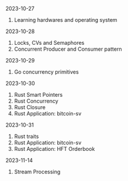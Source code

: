 2023-10-27

1. Learning hardwares and operating system

2023-10-28

1. Locks, CVs and Semaphores
2. Concurrent Producer and Consumer pattern

2023-10-29

1. Go concurrency primitives

2023-10-30

1. Rust Smart Pointers
2. Rust Concurrency
3. Rust Closure
4. Rust Application: bitcoin-sv

2023-10-31

1. Rust traits
2. Rust Application: bitcoin-sv
3. Rust Application: HFT Orderbook

2023-11-14

1. Stream Processing